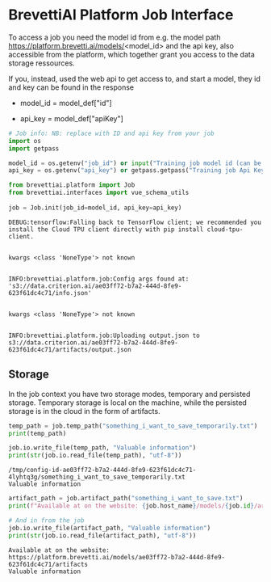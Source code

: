 #   BrevettiAI Platform Job Interface
To access a job you need the model id from e.g. the model path https://platform.brevetti.ai/models/<model_id> and the api key, also accessible from the platform, which together grant you access to the data storage ressources.

If you, instead, used the web api to get access to, and start a model, they id and key can be found in the response

* model_id = model_def["id"]

* api_key = model_def["apiKey"]



```python
# Job info: NB: replace with ID and api key from your job
import os
import getpass

model_id = os.getenv("job_id") or input("Training job model id (can be read from url https://platform.brevetti.ai/models/{model_id})")
api_key = os.getenv("api_key") or getpass.getpass("Training job Api Key:")
```


```python
from brevettiai.platform import Job
from brevettiai.interfaces import vue_schema_utils
 
job = Job.init(job_id=model_id, api_key=api_key)
```

    DEBUG:tensorflow:Falling back to TensorFlow client; we recommended you install the Cloud TPU client directly with pip install cloud-tpu-client.


    kwargs <class 'NoneType'> not known


    INFO:brevettiai.platform.job:Config args found at: 's3://data.criterion.ai/ae03ff72-b7a2-444d-8fe9-623f61dc4c71/info.json'


    kwargs <class 'NoneType'> not known


    INFO:brevettiai.platform.job:Uploading output.json to s3://data.criterion.ai/ae03ff72-b7a2-444d-8fe9-623f61dc4c71/artifacts/output.json


## Storage

In the job context you have two storage modes, temporary and persisted storage. Temporary storage is local on the machine, while the persisted storage is in the cloud in the form of artifacts.


```python
temp_path = job.temp_path("something_i_want_to_save_temporarily.txt")
print(temp_path)

job.io.write_file(temp_path, "Valuable information")
print(str(job.io.read_file(temp_path), "utf-8"))
```

    /tmp/config-id-ae03ff72-b7a2-444d-8fe9-623f61dc4c71-4lyhtq3g/something_i_want_to_save_temporarily.txt
    Valuable information



```python
artifact_path = job.artifact_path("something_i_want_to_save.txt")
print(f"Available at on the website: {job.host_name}/models/{job.id}/artifacts")

# And in from the job
job.io.write_file(artifact_path, "Valuable information")
print(str(job.io.read_file(artifact_path), "utf-8"))

```

    Available at on the website: https://platform.brevetti.ai/models/ae03ff72-b7a2-444d-8fe9-623f61dc4c71/artifacts
    Valuable information

